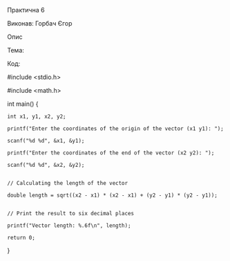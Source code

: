 Практична 6

Виконав: Горбач Єгор

Опис

Тема: 


Код:

#include <stdio.h>

#include <math.h>

int main() {
  
    int x1, y1, x2, y2;
   
    printf("Enter the coordinates of the origin of the vector (x1 y1): ");
    
    scanf("%d %d", &x1, &y1);
    
    printf("Enter the coordinates of the end of the vector (x2 y2): ");
    
    scanf("%d %d", &x2, &y2);

    
    // Calculating the length of the vector
    
    double length = sqrt((x2 - x1) * (x2 - x1) + (y2 - y1) * (y2 - y1));

    
    // Print the result to six decimal places
    
    printf("Vector length: %.6f\n", length);

    return 0;
}
